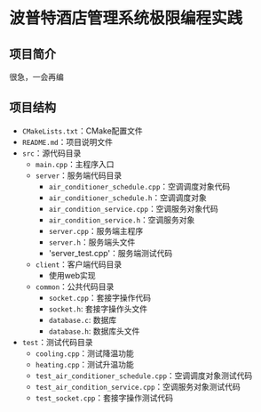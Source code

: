 # 波普特酒店管理系统极限编程实践

## 项目简介
很急，一会再编

## 项目结构
- `CMakeLists.txt`：CMake配置文件
- `README.md`：项目说明文件
- `src`：源代码目录
  - `main.cpp`：主程序入口
  - `server`：服务端代码目录
    - `air_conditioner_schedule.cpp`：空调调度对象代码
    - `air_conditioner_schedule.h`：空调调度对象
    - `air_condition_service.cpp`：空调服务对象代码
    - `air_condition_service.h`：空调服务对象 
    - `server.cpp`：服务端主程序
    - `server.h`：服务端头文件
    - 'server_test.cpp'：服务端测试代码
  - `client`：客户端代码目录
    - 使用web实现
  - `common`：公共代码目录
    - `socket.cpp`：套接字操作代码
    - `socket.h`: 套接字操作头文件
    - `database.c`: 数据库
    - `database.h`: 数据库头文件
- `test`：测试代码目录
  - `cooling.cpp`：测试降温功能
  - `heating.cpp`：测试升温功能 
  - `test_air_conditioner_schedule.cpp`：空调调度对象测试代码
  - `test_air_condition_service.cpp`：空调服务对象测试代码
  - `test_socket.cpp`：套接字操作测试代码